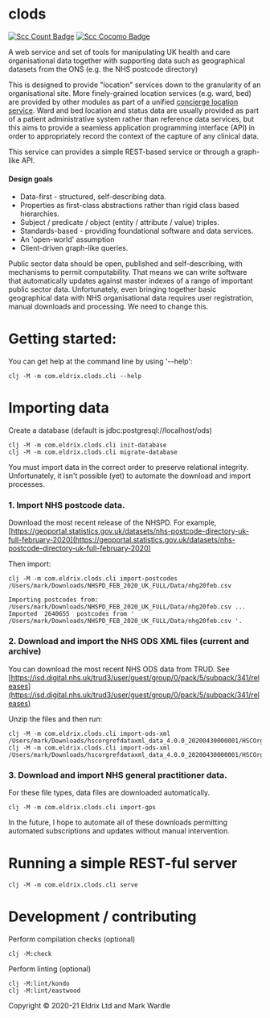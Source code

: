 # clods

[![Scc Count Badge](https://sloc.xyz/github/wardle/clods)](https://github.com/wardle/clods/)
[![Scc Cocomo Badge](https://sloc.xyz/github/wardle/clods?category=cocomo&avg-wage=100000)](https://github.com/wardle/clods/)

A web service and set of tools for manipulating UK health and care organisational data
together with supporting data such as geographical datasets from the ONS (e.g. the 
NHS postcode directory)

This is designed to provide "location" services down to the granularity of an organisational site.
More finely-grained location services (e.g. ward, bed) are provided by other modules
as part of a unified [concierge location service](https://github.com/wardle/concierge). 
Ward and bed location and status data are usually provided as part of a patient administrative system rather than reference data services, but
this aims to provide a seamless application programming interface (API) in order to 
appropriately record the context of the capture of any clinical data.

This service can provides a simple REST-based service or through a graph-like API. 

#### Design goals

- Data-first - structured, self-describing data.
- Properties as first-class abstractions rather than rigid class based 
  hierarchies. 
- Subject / predicate / object (entity / attribute / value) triples.
- Standards-based - providing foundational software and data services.
- An 'open-world' assumption 
- Client-driven graph-like queries.

Public sector data should be open, published and self-describing, with
mechanisms to permit computability. That means we can write software that
automatically updates against master indexes of a range of important 
public sector data. Unfortunately, even bringing together basic 
geographical data with NHS organisational data requires user registration,
manual downloads and processing. We need to change this.

# Getting started: 

You can get help at the command line by using '--help':

```shell
clj -M -m com.eldrix.clods.cli --help 
```

# Importing data

Create a database (default is jdbc:postgresql://localhost/ods)

```shell
clj -M -m com.eldrix.clods.cli init-database
clj -M -m com.eldrix.clods.cli migrate-database
```

You must import data in the correct order to preserve
relational integrity. Unfortunately, it isn't possible (yet)
to automate the download and import processes. 


### 1. Import NHS postcode data.

Download the most recent release of the NHSPD. 
For example, [https://geoportal.statistics.gov.uk/datasets/nhs-postcode-directory-uk-full-february-2020](https://geoportal.statistics.gov.uk/datasets/nhs-postcode-directory-uk-full-february-2020)

Then import: 

```shell
clj -M -m com.eldrix.clods.cli import-postcodes /Users/mark/Downloads/NHSPD_FEB_2020_UK_FULL/Data/nhg20feb.csv
```

```text
Importing postcodes from: /Users/mark/Downloads/NHSPD_FEB_2020_UK_FULL/Data/nhg20feb.csv ...
Imported  2640655  postcodes from ' /Users/mark/Downloads/NHSPD_FEB_2020_UK_FULL/Data/nhg20feb.csv '.
```

### 2. Download and import the NHS ODS XML files (current and archive)

You can download the most recent NHS ODS data from TRUD.
See [https://isd.digital.nhs.uk/trud3/user/guest/group/0/pack/5/subpack/341/releases](https://isd.digital.nhs.uk/trud3/user/guest/group/0/pack/5/subpack/341/releases)

Unzip the files and then run:

```shell
clj -M -m com.eldrix.clods.cli import-ods-xml /Users/mark/Downloads/hscorgrefdataxml_data_4.0.0_20200430000001/HSCOrgRefData_Full_20200427.xml
clj -M -m com.eldrix.clods.cli import-ods-xml /Users/mark/Downloads/hscorgrefdataxml_data_4.0.0_20200430000001/HSCOrgRefData_Archive_20200427.xml
```

### 3. Download and import NHS general practitioner data. 

For these file types, data files are downloaded automatically.

```shell
clj -M -m com.eldrix.clods.cli import-gps
```

In the future, I hope to automate all of these downloads permitting automated
subscriptions and updates without manual intervention.

# Running a simple REST-ful server

```text
clj -M -m com.eldrix.clods.cli serve
```

# Development / contributing

Perform compilation checks (optional)

```shell
clj -M:check
```

Perform linting (optional)

```shell 
clj -M:lint/kondo
clj -M:lint/eastwood
```

Copyright © 2020-21 Eldrix Ltd and Mark Wardle

